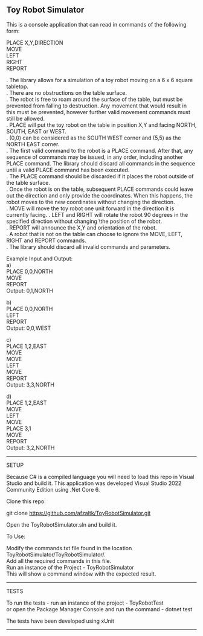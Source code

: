 Toy Robot Simulator
--------------------
This is a console application that can read in commands of the following form:

PLACE X,Y,DIRECTION\
MOVE\
LEFT\
RIGHT\
REPORT

. The library allows for a simulation of a toy robot moving on a 6 x 6 square tabletop.\
. There are no obstructions on the table surface.\
. The robot is free to roam around the surface of the table, but must be prevented from falling to destruction. Any movement that would result in this must be prevented, however further valid movement commands must still be allowed.\
. PLACE will put the toy robot on the table in position X,Y and facing NORTH, SOUTH, EAST or WEST.\
. (0,0) can be considered as the SOUTH WEST corner and (5,5) as the NORTH EAST corner.\
. The first valid command to the robot is a PLACE command. After that, any sequence of commands may be issued, in any order, including another PLACE command. The library should discard all commands in the sequence until a valid PLACE command has been executed.\
. The PLACE command should be discarded if it places the robot outside of the table surface.\
. Once the robot is on the table, subsequent PLACE commands could leave out the direction and only provide the coordinates. When this happens, the robot moves to the new coordinates without changing the direction.\
. MOVE will move the toy robot one unit forward in the direction it is currently facing.
. LEFT and RIGHT will rotate the robot 90 degrees in the specified direction without changing \the position of the robot.\
. REPORT will announce the X,Y and orientation of the robot.\
. A robot that is not on the table can choose to ignore the MOVE, LEFT, RIGHT and REPORT commands.\
. The library should discard all invalid commands and parameters.

Example Input and Output:\
a)\
PLACE 0,0,NORTH\
MOVE\
REPORT\
Output: 0,1,NORTH

b)\
PLACE 0,0,NORTH\
LEFT\
REPORT\
Output: 0,0,WEST

c)\
PLACE 1,2,EAST\
MOVE\
MOVE\
LEFT\
MOVE\
REPORT\
Output: 3,3,NORTH

d)\
PLACE 1,2,EAST\
MOVE\
LEFT\
MOVE\
PLACE 3,1\
MOVE\
REPORT\
Output: 3,2,NORTH

----------------------------------------------------------------------------------------------------------------------------------

SETUP

Because C# is a compiled language you will need to load this repo in Visual Studio and build it. This application was developed Visual Studio 2022 Community Edition using .Net Core 6.

Clone this repo:

git clone https://github.com/afzaltk/ToyRobotSimulator.git

Open the ToyRobotSimulator.sln and build it.

To Use:

Modify the commands.txt file found in the location ToyRobotSimulator/ToyRobotSimulator/.\
Add all the required commands in this file.\
Run an instance of the Project - ToyRobotSimulator \
This will show a command window with the expected result.

------------------------------------------------------------------------

TESTS

To run the tests - run an instance of the project - ToyRobotTest\
or open the Package Manager Console and run the command - dotnet test

The tests have been developed using xUnit


-----------------------------------------------------------------------------
